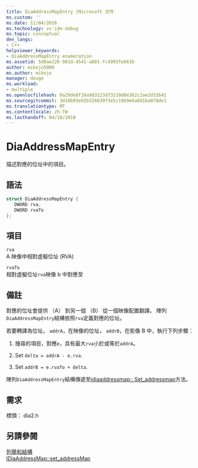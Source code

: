 ```yaml
---
title: DiaAddressMapEntry |Microsoft 文件
ms.custom: ''
ms.date: 11/04/2016
ms.technology: vs-ide-debug
ms.topic: conceptual
dev_langs:
- C++
helpviewer_keywords:
- DiaAddressMapEntry enumeration
ms.assetid: 5d0ae226-981d-4541-a801-fc4993fe663b
author: mikejo5000
ms.author: mikejo
manager: douge
ms.workload:
- multiple
ms.openlocfilehash: 0a29de8f18a9d3123d73210d0e362c2ae2d32641
ms.sourcegitcommit: 3d10b93eb5b326639f3e5c19b9e6a8d1ba078de1
ms.translationtype: MT
ms.contentlocale: zh-TW
ms.lasthandoff: 04/18/2018
---
```

# <a name="diaaddressmapentry"></a>DiaAddressMapEntry
描述對應的位址中的項目。  
  
## <a name="syntax"></a>語法  
  
```C++  
struct DiaAddressMapEntry {   
   DWORD rva,  
   DWORD rvaTo  
};  
```  
  
## <a name="elements"></a>項目  
 `rva`  
 A.映像中相對虛擬位址 (RVA)  
  
 `rvaTo`  
 相對虛擬位址`rva`映像 b 中對應至  
  
## <a name="remarks"></a>備註  
 對應的位址會提供 （A） 到另一個 （B） 從一個映像配置翻譯。 陣列`DiaAddressMapEntry`結構依照`rva`定義對應的位址。  
  
 若要轉譯為位址， `addrA`，在映像的位址， `addrB`，在影像 B 中，執行下列步驟：  
  
1.  搜尋的項目，對應`e`，具有最大`rva`小於或等於`addrA`。  
  
2.  Set `delta = addrA - e.rva`.  
  
3.  Set `addrB = e.rvaTo + delta`.  
  
 陣列`DiaAddressMapEntry`結構傳遞至[idiaaddressmap:: Set_addressmap](../../debugger/debug-interface-access/idiaaddressmap-set-addressmap.md)方法。  
  
## <a name="requirements"></a>需求  
 標頭： dia2.h  
  
## <a name="see-also"></a>另請參閱  
 [列舉和結構](../../debugger/debug-interface-access/enumerations-and-structures.md)   
 [IDiaAddressMap::set_addressMap](../../debugger/debug-interface-access/idiaaddressmap-set-addressmap.md)